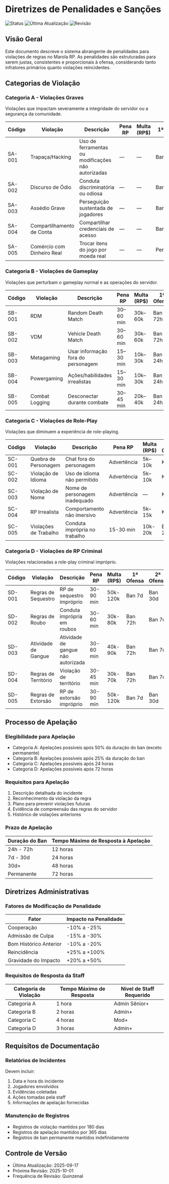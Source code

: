 # Diretrizes de Penalidades e Sanções

![Status](https://img.shields.io/badge/status-mantido-brightgreen)
![Última Atualização](https://img.shields.io/badge/última_atualização-2025--09--17-informational)
![Revisão](https://img.shields.io/badge/revisão-quinzenal-blue)

## Visão Geral
Este documento descreve o sistema abrangente de penalidades para violações de regras no Marola RP. As penalidades são estruturadas para serem justas, consistentes e proporcionais à ofensa, considerando tanto infratores primários quanto violações reincidentes.

## Categorias de Violação

### Categoria A - Violações Graves
Violações que impactam severamente a integridade do servidor ou a segurança da comunidade.

| Código | Violação | Descrição | Pena RP | Multa (RP$) | 1ª Ofensa | 2ª Ofensa | 3ª Ofensa | 4ª Ofensa |
|--------|----------|-----------|----------|-------------|------------|------------|------------|------------|
| SA-001 | Trapaça/Hacking | Uso de ferramentas ou modificações não autorizadas | — | — | Ban 30d | Permanente | — | — |
| SA-002 | Discurso de Ódio | Conduta discriminatória ou odiosa | — | — | Ban 7d | Ban 30d | Permanente | — |
| SA-003 | Assédio Grave | Perseguição sustentada de jogadores | — | — | Ban 7d | Ban 30d | Permanente | — |
| SA-004 | Compartilhamento de Conta | Compartilhar credenciais de acesso | — | — | Ban 30d | Permanente | — | — |
| SA-005 | Comércio com Dinheiro Real | Trocar itens do jogo por moeda real | — | — | Permanente | — | — | — |

### Categoria B - Violações de Gameplay
Violações que perturbam o gameplay normal e as operações do servidor.

| Código | Violação | Descrição | Pena RP | Multa (RP$) | 1ª Ofensa | 2ª Ofensa | 3ª Ofensa | 4ª Ofensa |
|--------|----------|-----------|----------|-------------|------------|------------|------------|------------|
| SB-001 | RDM | Random Death Match | 30–60 min | 30k–60k | Ban 72h | Ban 7d | Ban 30d | Permanente |
| SB-002 | VDM | Vehicle Death Match | 30–60 min | 30k–60k | Ban 72h | Ban 7d | Ban 30d | Permanente |
| SB-003 | Metagaming | Usar informação fora do personagem | 15–30 min | 10k–30k | Ban 24h | Ban 72h | Ban 7d | Ban 30d |
| SB-004 | Powergaming | Ações/habilidades irrealistas | 15–30 min | 10k–30k | Ban 24h | Ban 72h | Ban 7d | Ban 30d |
| SB-005 | Combat Logging | Desconectar durante combate | 30–45 min | 20k–40k | Ban 24h | Ban 72h | Ban 7d | Ban 30d |

### Categoria C - Violações de Role-Play
Violações que diminuem a experiência de role-playing.

| Código | Violação | Descrição | Pena RP | Multa (RP$) | 1ª Ofensa | 2ª Ofensa | 3ª Ofensa | 4ª Ofensa |
|--------|----------|-----------|----------|-------------|------------|------------|------------|------------|
| SC-001 | Quebra de Personagem | Chat fora do personagem | Advertência | 5k–10k | Kick | Ban 24h | Ban 72h | Ban 7d |
| SC-002 | Violação de Idioma | Uso de idioma não permitido | Advertência | 5k–10k | Kick | Ban 24h | Ban 72h | Ban 7d |
| SC-003 | Violação de Nome | Nome de personagem inadequado | Advertência | — | Kick | Ban 24h | Ban 72h | Ban 7d |
| SC-004 | RP Irrealista | Comportamento não imersivo | Advertência | 5k–15k | Kick | Ban 24h | Ban 72h | Ban 7d |
| SC-005 | Violações de Trabalho | Conduta imprópria no trabalho | 15-30 min | 10k-20k | Ban 24h | Ban 72h | Ban 7d | Ban 30d |

### Categoria D - Violações de RP Criminal
Violações relacionadas a role-play criminal impróprio.

| Código | Violação | Descrição | Pena RP | Multa (RP$) | 1ª Ofensa | 2ª Ofensa | 3ª Ofensa | 4ª Ofensa |
|--------|----------|-----------|----------|-------------|------------|------------|------------|------------|
| SD-001 | Regras de Sequestro | RP de sequestro impróprio | 30-90 min | 50k-120k | Ban 7d | Ban 30d | Permanente | — |
| SD-002 | Regras de Roubo | Conduta imprópria em roubos | 30-60 min | 30k-80k | Ban 72h | Ban 7d | Ban 30d | Permanente |
| SD-003 | Atividade de Gangue | Atividade de gangue não autorizada | 30-60 min | 40k-90k | Ban 72h | Ban 7d | Ban 30d | Permanente |
| SD-004 | Regras de Território | Violação de território | 30-45 min | 30k-70k | Ban 72h | Ban 7d | Ban 30d | Permanente |
| SD-005 | Regras de Extorsão | RP de extorsão impróprio | 30-90 min | 50k-120k | Ban 7d | Ban 30d | Permanente | — |

## Processo de Apelação

### Elegibilidade para Apelação
- Categoria A: Apelações possíveis após 50% da duração do ban (exceto permanente)
- Categoria B: Apelações possíveis após 25% da duração do ban
- Categoria C: Apelações possíveis após 24 horas
- Categoria D: Apelações possíveis após 72 horas

### Requisitos para Apelação
1. Descrição detalhada do incidente
2. Reconhecimento da violação da regra
3. Plano para prevenir violações futuras
4. Evidência de compreensão das regras do servidor
5. Histórico de violações anteriores

### Prazo de Apelação
| Duração do Ban | Tempo Máximo de Resposta à Apelação |
|----------------|-------------------------------------|
| 24h - 72h | 12 horas |
| 7d - 30d | 24 horas |
| 30d+ | 48 horas |
| Permanente | 72 horas |

## Diretrizes Administrativas

### Fatores de Modificação de Penalidade
| Fator | Impacto na Penalidade |
|-------|----------------------|
| Cooperação | -10% a -25% |
| Admissão de Culpa | -15% a -30% |
| Bom Histórico Anterior | -10% a -20% |
| Reincidência | +25% a +100% |
| Gravidade do Impacto | +20% a +50% |

### Requisitos de Resposta da Staff
| Categoria de Violação | Tempo Máximo de Resposta | Nível de Staff Requerido |
|----------------------|-------------------------|------------------------|
| Categoria A | 1 hora | Admin Sênior+ |
| Categoria B | 2 horas | Admin+ |
| Categoria C | 4 horas | Mod+ |
| Categoria D | 3 horas | Admin+ |

## Requisitos de Documentação

### Relatórios de Incidentes
Devem incluir:
1. Data e hora do incidente
2. Jogadores envolvidos
3. Evidências coletadas
4. Ações tomadas pela staff
5. Informações de apelação fornecidas

### Manutenção de Registros
- Registros de violação mantidos por 180 dias
- Registros de apelação mantidos por 365 dias
- Registros de ban permanente mantidos indefinidamente

## Controle de Versão
- Última Atualização: 2025-09-17
- Próxima Revisão: 2025-10-01
- Frequência de Revisão: Quinzenal
